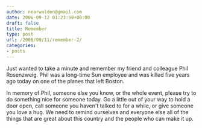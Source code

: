 ```yaml
---
author: nearwalden@gmail.com
date: 2006-09-12 01:23:59+00:00
draft: false
title: Remember
type: post
url: /2006/09/11/remember-2/
categories:
- posts
---
```


Just wanted to take a minute and remember my friend and colleague Phil Rosenzweig.  Phil was a long-time Sun employee and was killed five years ago today on one of the planes that left Boston.





In memory of Phil, someone else you know, or the whole event, please try to do something nice for someone today.  Go a little out of your way to hold a door open, call someone you haven't talked to for a while, or give someone you love a hug.  We need to remind ourselves and everyone else all of the things that are great about this country and the people who can make it up.



